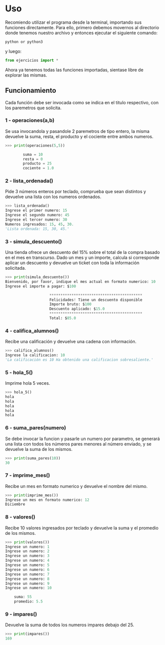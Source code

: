 # Uso
Recomiendo utilizar el programa desde la terminal, importando sus funciones directamente.
Para ello, primero debemos movernos al directorio donde tenemos nuestro archivo y entonces ejecutar el siguiente comando:
```bash
python or python3
```
y luego:
```python
from ejercicios import *
```
Ahora ya tenemos todas las funciones importadas, sientase libre de explorar las mismas.
## Funcionamiento
Cada función debe ser invocada como se indica en el titulo respectivo, con los paremetros que solicita.
### 1 - operaciones(a,b)
Se usa invocandola y pasandole 2 paremetros de tipo entero, la misma devuelve la suma, resta, el producto y el cociente entre ambos numeros.
```python
>>> print(operaciones(5,5))

        suma = 10
        resta = 0
        producto = 25
        cociente = 1.0   
```
### 2 - lista_ordenada()
Pide 3 números enteros por teclado, comprueba que sean distintos y devuelve una lista con los numeros ordenados.
```python
>>> lista_ordenada()
Ingrese el primer numero: 15
Ingrese el segundo numero: 45
Ingrese el tercer numero: 30
Numeros ingresados: 15, 45, 30.
'Lista ordenada: 15, 30, 45.'
```
### 3 - simula_descuento()
Una tienda ofrece un descuento del 15% sobre el total de la compra basado en el mes en transcurso. Dado un mes y un importe, calcula si corresponde aplicar un descuento y devuelve un ticket con toda la información solicitada.
```python
>>> print(simula_descuento())
Bienvenido, por favor, indique el mes actual en formato numerico: 10
Ingrese el importe a pagar: $100

                    ******************************************
                    Felicidades! Tiene un descuento disponible
                    Importe bruto: $100
                    Descuento aplicado: $15.0
                    ******************************************
                    Total: $85.0
```
### 4 - califica_alumnos()
Recibe una calificación y devuelve una cadena con información.
```python
>>> califica_alumnos()
Ingrese la calificacion: 10
'La calificación es 10 Ha obtenido una calificacion sobresaliente.'
```
### 5 - hola_5()
Imprime hola 5 veces.
```python
>>> hola_5()
hola
hola
hola
hola
hola

```
### 6 - suma_pares(numero)
Se debe invocar la funcion y pasarle un numero por parametro, se generará una lista con todos los números pares menores al número enviado, y se devuelve la suma de los mismos.
```python
>>> print(suma_pares(10))
30
```
### 7 - imprime_mes()
Recibe un mes en formato numerico y devuelve el nombre del mismo.
```python
>>> print(imprime_mes())
Ingrese un mes en formato numerico: 12
Diciembre
```
### 8 - valores()
Recibe 10 valores ingresados por teclado y devuelve la suma y el promedio de los mismos.
```python
>>> print(valores())
Ingrese un numero: 1
Ingrese un numero: 2
Ingrese un numero: 3
Ingrese un numero: 4
Ingrese un numero: 5
Ingrese un numero: 6
Ingrese un numero: 7
Ingrese un numero: 8
Ingrese un numero: 9
Ingrese un numero: 10

    suma: 55
    promedio: 5.5
```
### 9 - impares()
Devuelve la suma de todos los numeros impares debajo del 25.
```python
>>> print(impares())
169
```
